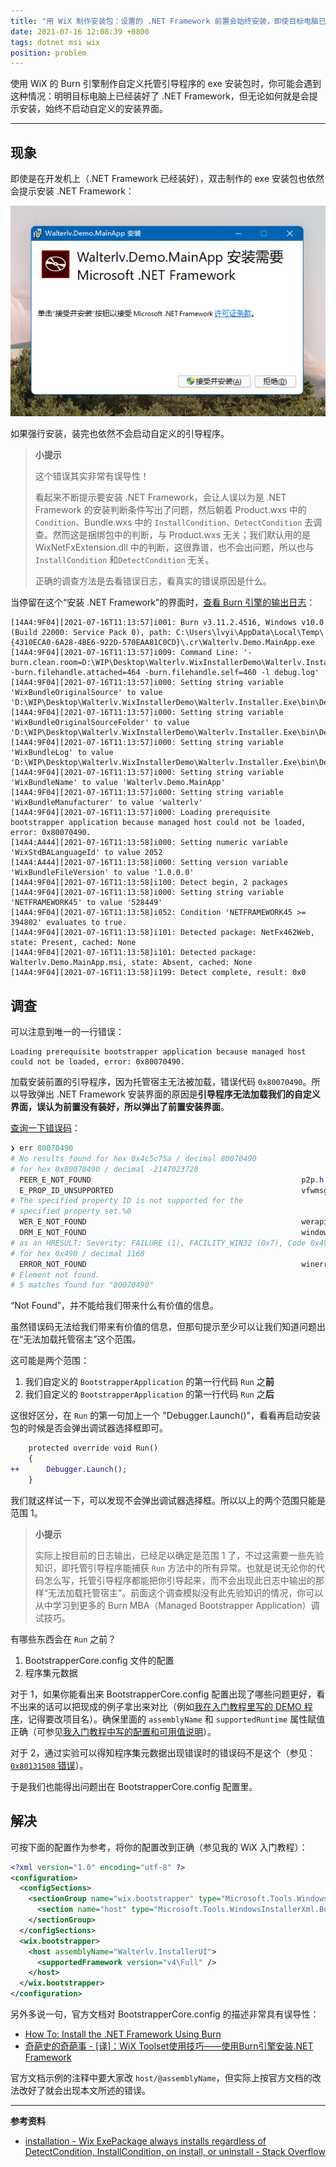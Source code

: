 ```yaml
---
title: "用 WiX 制作安装包：设置的 .NET Framework 前置会始终安装，即使目标电脑已经自带或装好"
date: 2021-07-16 12:08:39 +0800
tags: dotnet msi wix
position: problem
---
```


使用 WiX 的 Burn 引擎制作自定义托管引导程序的 exe 安装包时，你可能会遇到这种情况：明明目标电脑上已经装好了 .NET Framework，但无论如何就是会提示安装，始终不启动自定义的安装界面。

---

<div id="toc"></div>

## 现象

即使是在开发机上（.NET Framework 已经装好），双击制作的 exe 安装包也依然会提示安装 .NET Framework：

![提示安装 .NET Framework](/static/posts/2021-07-16-11-04-09.png)

如果强行安装，装完也依然不会启动自定义的引导程序。

> **小提示**
>
> 这个错误其实非常有误导性！
>
> 看起来不断提示要安装 .NET Framework，会让人误以为是 .NET Framework 的安装判断条件写出了问题，然后朝着 Product.wxs 中的 `Condition`、Bundle.wxs 中的 `InstallCondition`、`DetectCondition` 去调查。然而这是捆绑包中的判断，与 Product.wxs 无关；我们默认用的是 WixNetFxExtension.dll 中的判断，这很靠谱，也不会出问题，所以也与 `InstallCondition` 和`DetectCondition` 无关。
>
> 正确的调查方法是去看错误日志，看真实的错误原因是什么。

当停留在这个“安装 .NET Framework”的界面时，[查看 Burn 引擎的输出日志](https://blog.walterlv.com/post/how-to-view-wix-burn-installer-logs.html)：

```plaintext
[14A4:9F04][2021-07-16T11:13:57]i001: Burn v3.11.2.4516, Windows v10.0 (Build 22000: Service Pack 0), path: C:\Users\lvyi\AppData\Local\Temp\{4310ECA0-6A28-4BE6-922D-570EAA81C0CD}\.cr\Walterlv.Demo.MainApp.exe
[14A4:9F04][2021-07-16T11:13:57]i009: Command Line: '-burn.clean.room=D:\WIP\Desktop\Walterlv.WixInstallerDemo\Walterlv.Installer.Exe\bin\Debug\Walterlv.Demo.MainApp.exe -burn.filehandle.attached=464 -burn.filehandle.self=460 -l debug.log'
[14A4:9F04][2021-07-16T11:13:57]i000: Setting string variable 'WixBundleOriginalSource' to value 'D:\WIP\Desktop\Walterlv.WixInstallerDemo\Walterlv.Installer.Exe\bin\Debug\Walterlv.Demo.MainApp.exe'
[14A4:9F04][2021-07-16T11:13:57]i000: Setting string variable 'WixBundleOriginalSourceFolder' to value 'D:\WIP\Desktop\Walterlv.WixInstallerDemo\Walterlv.Installer.Exe\bin\Debug\'
[14A4:9F04][2021-07-16T11:13:57]i000: Setting string variable 'WixBundleLog' to value 'D:\WIP\Desktop\Walterlv.WixInstallerDemo\Walterlv.Installer.Exe\bin\Debug\debug.log'
[14A4:9F04][2021-07-16T11:13:57]i000: Setting string variable 'WixBundleName' to value 'Walterlv.Demo.MainApp'
[14A4:9F04][2021-07-16T11:13:57]i000: Setting string variable 'WixBundleManufacturer' to value 'walterlv'
[14A4:9F04][2021-07-16T11:13:57]i000: Loading prerequisite bootstrapper application because managed host could not be loaded, error: 0x80070490.
[14A4:A444][2021-07-16T11:13:58]i000: Setting numeric variable 'WixStdBALanguageId' to value 2052
[14A4:A444][2021-07-16T11:13:58]i000: Setting version variable 'WixBundleFileVersion' to value '1.0.0.0'
[14A4:9F04][2021-07-16T11:13:58]i100: Detect begin, 2 packages
[14A4:9F04][2021-07-16T11:13:58]i000: Setting string variable 'NETFRAMEWORK45' to value '528449'
[14A4:9F04][2021-07-16T11:13:58]i052: Condition 'NETFRAMEWORK45 >= 394802' evaluates to true.
[14A4:9F04][2021-07-16T11:13:58]i101: Detected package: NetFx462Web, state: Present, cached: None
[14A4:9F04][2021-07-16T11:13:58]i101: Detected package: Walterlv.Demo.MainApp.msi, state: Absent, cached: None
[14A4:9F04][2021-07-16T11:13:58]i199: Detect complete, result: 0x0
```

## 调查

可以注意到唯一的一行错误：

```plaintext
Loading prerequisite bootstrapper application because managed host could not be loaded, error: 0x80070490.
```

加载安装前置的引导程序，因为托管宿主无法被加载，错误代码 `0x80070490`。所以导致弹出 .NET Framework 安装界面的原因是**引导程序无法加载我们的自定义界面，误认为前置没有装好，所以弹出了前置安装界面**。

[查询一下错误码](https://blog.walterlv.com/post/hresult-in-windows.html)：

```powershell
❯ err 80070490
# No results found for hex 0x4c5c75a / decimal 80070490
# for hex 0x80070490 / decimal -2147023728
  PEER_E_NOT_FOUND                                               p2p.h
  E_PROP_ID_UNSUPPORTED                                          vfwmsgs.h
# The specified property ID is not supported for the
# specified property set.%0
  WER_E_NOT_FOUND                                                werapi.h
  DRM_E_NOT_FOUND                                                windowsplayready.h
# as an HRESULT: Severity: FAILURE (1), FACILITY_WIN32 (0x7), Code 0x490
# for hex 0x490 / decimal 1168
  ERROR_NOT_FOUND                                                winerror.h
# Element not found.
# 5 matches found for "80070490"
```

“Not Found”，并不能给我们带来什么有价值的信息。

虽然错误码无法给我们带来有价值的信息，但那句提示至少可以让我们知道问题出在“无法加载托管宿主”这个范围。

这可能是两个范围：

1. 我们自定义的 `BootstrapperApplication` 的第一行代码 `Run` 之**前**
1. 我们自定义的 `BootstrapperApplication` 的第一行代码 `Run` 之**后**

这很好区分，在 `Run` 的第一句加上一个 "Debugger.Launch()"，看看再启动安装包的时候是否会弹出调试器选择框即可。

```diff
    protected override void Run()
    {
++      Debugger.Launch();
    }
```

我们就这样试一下，可以发现不会弹出调试器选择框。所以以上的两个范围只能是范围 1。

> **小提示**
>
> 实际上按目前的日志输出，已经足以确定是范围 1 了，不过这需要一些先验知识，即托管引导程序能捕获 `Run` 方法中的所有异常。也就是说无论你的代码怎么写，托管引导程序都能把你引导起来，而不会出现此日志中输出的那样“无法加载托管宿主”。前面这个调查模拟没有此先验知识的情况，你可以从中学习到更多的 Burn MBA（Managed Bootstrapper Application）调试技巧。

有哪些东西会在 `Run` 之前？

1. BootstrapperCore.config 文件的配置
2. 程序集元数据

对于 1，如果你能看出来 BootstrapperCore.config 配置出现了哪些问题更好，看不出来的话可以把现成的例子拿出来对比（例如[我在入门教程里写的 DEMO 程序](https://github.com/walterlv/Walterlv.WixInstallerDemo/tree/1b6600bb694c593894fc20cea76154b61ccf0c1f)，记得要改项目名）。确保里面的 `assemblyName` 和 `supportedRuntime` 属性赋值正确（可参见[我入门教程中写的配置和可用值说明](/post/getting-started-with-wix-toolset-create-a-wpf-installer-ui)）。

对于 2，通过实验可以得知程序集元数据出现错误时的错误码不是这个（参见：[`0x80131508` 错误](/post/wix-managed-bootstrapper-application-error-80131508)）。

于是我们也能得出问题出在 BootstrapperCore.config 配置里。

## 解决

可按下面的配置作为参考，将你的配置改到正确（参见我的 WiX 入门教程）：

```xml
<?xml version="1.0" encoding="utf-8" ?>
<configuration>
  <configSections>
    <sectionGroup name="wix.bootstrapper" type="Microsoft.Tools.WindowsInstallerXml.Bootstrapper.BootstrapperSectionGroup, BootstrapperCore">
      <section name="host" type="Microsoft.Tools.WindowsInstallerXml.Bootstrapper.HostSection, BootstrapperCore" />
    </sectionGroup>
  </configSections>
  <wix.bootstrapper>
    <host assemblyName="Walterlv.InstallerUI">
      <supportedFramework version="v4\Full" />
    </host>
  </wix.bootstrapper>
</configuration>
```

另外多说一句，官方文档对 BootstrapperCore.config 的描述非常具有误导性：

- [How To: Install the .NET Framework Using Burn](https://wixtoolset.org/documentation/manual/v3/howtos/redistributables_and_install_checks/install_dotnet.html)
- [奇葩史的奇葩事 - [译]：WiX Toolset使用技巧——使用Burn引擎安装.NET Framework](https://www.shisujie.com/blog/Install-the-dotNet-Framework-Using-Burn)

官方文档示例的注释中要大家改 `host/@assemblyName`，但实际上按官方文档的改法改好了就会出现本文所述的错误。

---

**参考资料**

- [installation - Wix ExePackage always installs regardless of DetectCondition, InstallCondition, on install, or uninstall - Stack Overflow](https://stackoverflow.com/q/46322994/6233938)
